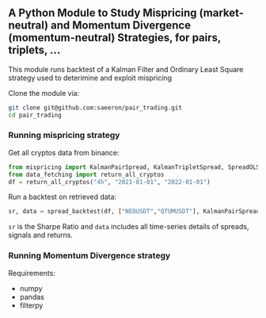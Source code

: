 ## A Python Module to Study Mispricing (market-neutral) and Momentum Divergence (momentum-neutral) Strategies, for pairs, triplets, ...

This module runs backtest of a Kalman Filter and Ordinary Least Square strategy used to deterimine and exploit mispricing

Clone the module via:

```bash
git clone git@github.com:saeeron/pair_trading.git
cd pair_trading
```

### Running mispricing strategy

Get all cryptos data from binance:
```python
from mispricing import KalmanPairSpread, KalmanTripletSpread, SpreadOLS, spread_backtest 
from data_fetching import return_all_cryptos
df = return_all_cryptos("4h", "2021-01-01", "2022-01-01")
```
Run a backtest on retrieved data:
```python
sr, data = spread_backtest(df, ["NEOUSDT","QTUMUSDT"], KalmanPairSpread, transaction_cost = 20)

```
`sr` is the Sharpe Ratio and `data` includes all time-series details of spreads, signals and returns.  

### Running Momentum Divergence strategy















Requirements:
- numpy
- pandas
- filterpy


